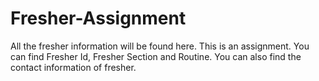 # Fresher-Assignment
All the fresher information will be found here.
This is an assignment. You can find Fresher Id, Fresher Section and Routine.
You can also find the contact information of fresher.
